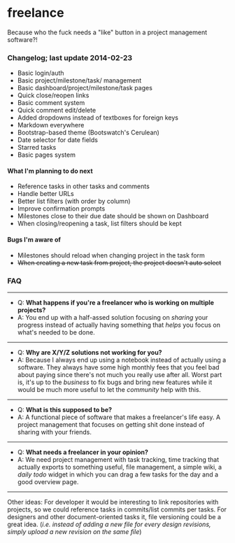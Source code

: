 freelance
=========

Because who the fuck needs a "like" button in a project management software?!


### Changelog; last update 2014-02-23
- Basic login/auth
- Basic project/milestone/task/ management
- Basic dashboard/project/milestone/task pages
- Quick close/reopen links
- Basic comment system
- Quick comment edit/delete
- Added dropdowns instead of textboxes for foreign keys
- Markdown everywhere
- Bootstrap-based theme (Bootswatch's Cerulean)
- Date selector for date fields
- Starred tasks
- Basic pages system

#### What I'm planning to do next
- Reference tasks in other tasks and comments
- Handle better URLs
- Better list filters (with order by column)
- Improve confirmation prompts
- Milestones close to their due date should be shown on Dashboard
- When closing/reopening a task, list filters should be kept

#### Bugs I'm aware of
- Milestones should reload when changing project in the task form
- <del>When creating a new task from project, the project doesn't auto select</del>


### FAQ
---

- Q: **What happens if you're a freelancer who is working on multiple projects?**
- A: You end up with a half-assed solution focusing on _sharing_ your progress instead of actually having something that _helps_ you focus on what's needed to be done.

---

- Q: **Why are X/Y/Z solutions not working for you?**
- A: Because I always end up using a notebook instead of actually using a software. They always have some high monthly fees that you feel bad about paying since there's not much you really use after all. Worst part is, it's up to the _business_ to fix bugs and bring new features while it would be much more useful to let the _community_ help with this.

---

- Q: **What is this supposed to be?**
- A: A functional piece of software that makes a freelancer's life easy. A project management that focuses on getting shit done instead of sharing with your friends.

---

- Q: **What needs a freelancer in your opinion?**
- A: We need project management with task tracking, time tracking that actually exports to something useful, file management, a simple wiki, a _daily todo_ widget in which you can drag a few tasks for the day and a good overview page.

---

Other ideas: For developer it would be interesting to link repositories with projects, so we could reference tasks in commits/list commits per tasks. For designers and other document-oriented tasks it, file versioning could be a great idea. (_i.e. instead of adding a new file for every design revisions, simply upload a new revision on the same file_)
